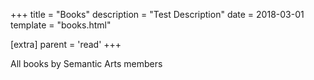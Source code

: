 +++
title = "Books"
description = "Test Description"
date = 2018-03-01
template = "books.html"

[extra]
  parent = 'read'
+++

All books by Semantic Arts members
